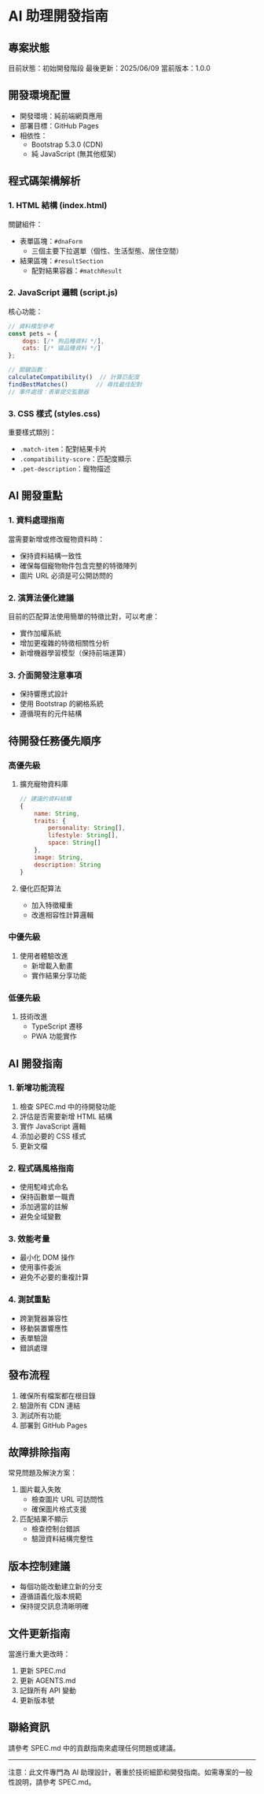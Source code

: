 # AI 助理開發指南

## 專案狀態
目前狀態：初始開發階段
最後更新：2025/06/09
當前版本：1.0.0

## 開發環境配置
- 開發環境：純前端網頁應用
- 部署目標：GitHub Pages
- 相依性：
  - Bootstrap 5.3.0 (CDN)
  - 純 JavaScript (無其他框架)

## 程式碼架構解析

### 1. HTML 結構 (index.html)
關鍵組件：
- 表單區塊：`#dnaForm`
  - 三個主要下拉選單（個性、生活型態、居住空間）
- 結果區塊：`#resultSection`
  - 配對結果容器：`#matchResult`

### 2. JavaScript 邏輯 (script.js)
核心功能：
```javascript
// 資料模型參考
const pets = {
    dogs: [/* 狗品種資料 */],
    cats: [/* 貓品種資料 */]
};

// 關鍵函數：
calculateCompatibility()  // 計算匹配度
findBestMatches()        // 尋找最佳配對
// 事件處理：表單提交監聽器
```

### 3. CSS 樣式 (styles.css)
重要樣式類別：
- `.match-item`：配對結果卡片
- `.compatibility-score`：匹配度顯示
- `.pet-description`：寵物描述

## AI 開發重點

### 1. 資料處理指南
當需要新增或修改寵物資料時：
- 保持資料結構一致性
- 確保每個寵物物件包含完整的特徵陣列
- 圖片 URL 必須是可公開訪問的

### 2. 演算法優化建議
目前的匹配算法使用簡單的特徵比對，可以考慮：
- 實作加權系統
- 增加更複雜的特徵相關性分析
- 新增機器學習模型（保持前端運算）

### 3. 介面開發注意事項
- 保持響應式設計
- 使用 Bootstrap 的網格系統
- 遵循現有的元件結構

## 待開發任務優先順序

### 高優先級
1. 擴充寵物資料庫
   ```javascript
   // 建議的資料結構
   {
       name: String,
       traits: {
           personality: String[],
           lifestyle: String[],
           space: String[]
       },
       image: String,
       description: String
   }
   ```

2. 優化匹配算法
   - 加入特徵權重
   - 改進相容性計算邏輯

### 中優先級
1. 使用者體驗改進
   - 新增載入動畫
   - 實作結果分享功能

### 低優先級
1. 技術改進
   - TypeScript 遷移
   - PWA 功能實作

## AI 開發指南

### 1. 新增功能流程
1. 檢查 SPEC.md 中的待開發功能
2. 評估是否需要新增 HTML 結構
3. 實作 JavaScript 邏輯
4. 添加必要的 CSS 樣式
5. 更新文檔

### 2. 程式碼風格指南
- 使用駝峰式命名
- 保持函數單一職責
- 添加適當的註解
- 避免全域變數

### 3. 效能考量
- 最小化 DOM 操作
- 使用事件委派
- 避免不必要的重複計算

### 4. 測試重點
- 跨瀏覽器兼容性
- 移動裝置響應性
- 表單驗證
- 錯誤處理

## 發布流程
1. 確保所有檔案都在根目錄
2. 驗證所有 CDN 連結
3. 測試所有功能
4. 部署到 GitHub Pages

## 故障排除指南
常見問題及解決方案：
1. 圖片載入失敗
   - 檢查圖片 URL 可訪問性
   - 確保圖片格式支援
2. 匹配結果不顯示
   - 檢查控制台錯誤
   - 驗證資料結構完整性

## 版本控制建議
- 每個功能改動建立新的分支
- 遵循語義化版本規範
- 保持提交訊息清晰明確

## 文件更新指南
當進行重大更改時：
1. 更新 SPEC.md
2. 更新 AGENTS.md
3. 記錄所有 API 變動
4. 更新版本號

## 聯絡資訊
請參考 SPEC.md 中的貢獻指南來處理任何問題或建議。

---
注意：此文件專門為 AI 助理設計，著重於技術細節和開發指南。如需專案的一般性說明，請參考 SPEC.md。